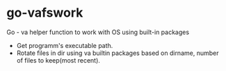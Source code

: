 # go-vafswork
Go - va helper function to work with OS using built-in packages

* Get programm's executable path.
* Rotate files in dir using va builtin packages based on dirname, number of files to keep(most recent).
